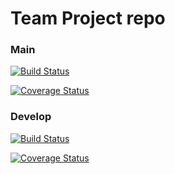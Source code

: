 # Team Project repo

### Main
[![Build Status](https://app.travis-ci.com/gcivil-nyu-org/Team_Team2_CS-GY-6063-Fall2021.svg?branch=main)](https://app.travis-ci.com/github/gcivil-nyu-org/Team_Team2_CS-GY-6063-Fall2021)

[![Coverage Status](https://coveralls.io/repos/github/gcivil-nyu-org/Team_Team2_CS-GY-6063-Fall2021/badge.svg?branch=main)](https://coveralls.io/github/gcivil-nyu-org/Team_Team2_CS-GY-6063-Fall2021?branch=main)

### Develop
[![Build Status](https://app.travis-ci.com/gcivil-nyu-org/Team_Team2_CS-GY-6063-Fall2021.svg?branch=develop)](https://app.travis-ci.com/github/gcivil-nyu-org/Team_Team2_CS-GY-6063-Fall2021)

[![Coverage Status](https://coveralls.io/repos/github/gcivil-nyu-org/Team_Team2_CS-GY-6063-Fall2021/badge.svg?branch=develop)](https://coveralls.io/github/gcivil-nyu-org/Team_Team2_CS-GY-6063-Fall2021?branch=develop)
